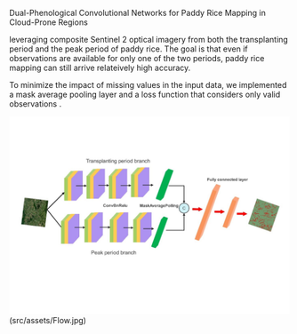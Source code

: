 Dual-Phenological Convolutional Networks for Paddy Rice Mapping in Cloud-Prone Regions

leveraging composite Sentinel 2 optical imagery from both the transplanting period and the peak period of paddy rice.  The goal is that even if observations are available for only one of the two periods, paddy rice mapping can still arrive relateively high accuracy.

To minimize the impact of missing values in the input data, we implemented a mask average pooling layer and a loss function that considers only valid observations .

![flow](src/assets/flow.jpg)(src/assets/Flow.jpg)
